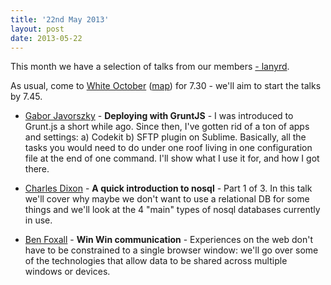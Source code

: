 ```yaml
---
title: '22nd May 2013'
layout: post
date: 2013-05-22
---
```


<p class="lead">This month we have a selection of talks from our members <a href="http://lanyrd.com/2013/jsoxford-may/">- lanyrd</a>.</p>

As usual, come to [White October](http://whiteoctober.co.uk) ([map](https://maps.google.co.uk/maps?daddr=White+October,+The+Gallery,+54+Marston+St,+Oxford+OX4+1LF&hl=en&geocode=CR9NIctTj74FFcuaFQMdEBXt_yGk2w2z4TU66g&gl=GB&t=v&z=16)) for 7.30 - we'll aim to start the talks by 7.45.

* [Gabor Javorszky](https://twitter.com/intent/user?screen_name=javorszky) - <strong>Deploying with GruntJS</strong> - I was introduced to Grunt.js a short while ago. Since then, I've gotten rid of a ton of apps and settings: a) Codekit b) SFTP plugin on Sublime. Basically, all the tasks you would need to do under one roof living in one configuration file at the end of one command. I'll show what I use it for, and how I got there.

* [Charles Dixon](https://twitter.com/intent/user?screen_name=chvck) - <strong>A quick introduction to nosql</strong> - Part 1 of 3.  In this talk we'll cover why maybe we don't want to use a relational DB for some things and we'll look at the 4 "main" types of nosql databases currently in use.

* [Ben Foxall](https://twitter.com/intent/user?screen_name=benjaminbenben) - <strong>Win Win communication</strong> -
  Experiences on the web don't have to be constrained to a single browser window: we'll go over some of the technologies that allow data to be shared across multiple windows or devices.
